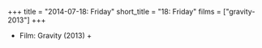 +++
title = "2014-07-18: Friday"
short_title = "18: Friday"
films = ["gravity-2013"]
+++


* Film: Gravity (2013) +
